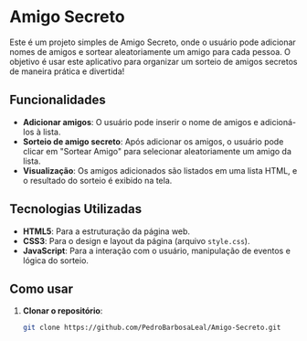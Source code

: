 # Amigo Secreto

Este é um projeto simples de Amigo Secreto, onde o usuário pode adicionar nomes de amigos e sortear aleatoriamente um amigo para cada pessoa. O objetivo é usar este aplicativo para organizar um sorteio de amigos secretos de maneira prática e divertida!

## Funcionalidades

- **Adicionar amigos**: O usuário pode inserir o nome de amigos e adicioná-los à lista.
- **Sorteio de amigo secreto**: Após adicionar os amigos, o usuário pode clicar em "Sortear Amigo" para selecionar aleatoriamente um amigo da lista.
- **Visualização**: Os amigos adicionados são listados em uma lista HTML, e o resultado do sorteio é exibido na tela.

## Tecnologias Utilizadas

- **HTML5**: Para a estruturação da página web.
- **CSS3**: Para o design e layout da página (arquivo `style.css`).
- **JavaScript**: Para a interação com o usuário, manipulação de eventos e lógica do sorteio.

## Como usar

1. **Clonar o repositório**:
   ```bash
   git clone https://github.com/PedroBarbosaLeal/Amigo-Secreto.git
